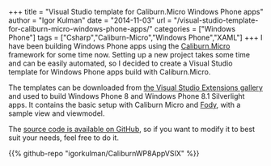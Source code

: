 +++
title = "Visual Studio template for Caliburn.Micro Windows Phone apps"
author = "Igor Kulman"
date = "2014-11-03"
url = "/visual-studio-template-for-caliburn-micro-windows-phone-apps/"
categories = ["Windows Phone"]
tags = ["Csharp","Caliburn-Micro","Windows Phone","XAML"]
+++
I have been building Windows Phone apps using the [Caliburn.Micro][1] framework for some time now. Setting up a new project takes some time and can be easily automated, so I decided to create a Visual Studio template for Windows Phone apps build with Caliburn.Micro.

The templates can be downloaded from [the Visual Studio Extensions gallery][2] and used to build Windows Phone 8 and Windows Phone 8.1 Silverlight apps. It contains the basic setup with Caliburn Micro and [Fody][3], with a sample view and viewmodel.

The [source code is available on GitHub][4], so if you want to modify it to best suit your needs, feel free to do it.

{{% github-repo "igorkulman/CaliburnWP8AppVSIX" %}}

<!--more-->

 [1]: https://github.com/Caliburn-Micro/Caliburn.Micro
 [2]: https://visualstudiogallery.msdn.microsoft.com/21b4568e-1fb9-4881-9d51-8e1ea0160a9f
 [3]: http://blog.kulman.sk/inotifypropertychanged-the-easy-way-in-windows-phone-and-windows-8/ "INotifyPropertyChanged the easy way in Windows Phone and Windows 8"
 [4]: https://github.com/igorkulman/CaliburnWP8AppVSIX

